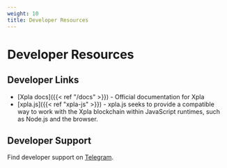 ```yaml
---
weight: 10
title: Developer Resources
---
```


# Developer Resources

## Developer Links

- [Xpla docs]({{< ref "/docs" >}}) - Official documentation for Xpla
- [xpla.js]({{< ref "xpla-js" >}}) - xpla.js seeks to provide a compatible way to work with the Xpla blockchain within JavaScript runtimes, such as Node.js and the browser.

## Developer Support
    
Find developer support on [Telegram](https://t.me/Official_XPLA).
